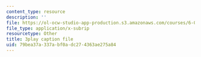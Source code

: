 ```yaml
---
content_type: resource
description: ''
file: https://ol-ocw-studio-app-production.s3.amazonaws.com/courses/6-01sc-introduction-to-electrical-engineering-and-computer-science-i-spring-2011/79bea37a337abf0adc274363ae275a84_CG4ihzTaGdM.srt
file_type: application/x-subrip
resourcetype: Other
title: 3play caption file
uid: 79bea37a-337a-bf0a-dc27-4363ae275a84
---
```

